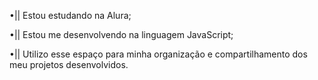 •|| Estou estudando na Alura;

•|| Estou me desenvolvendo na linguagem JavaScript;

•|| Utilizo esse espaço para minha organização e compartilhamento dos meu projetos desenvolvidos. 
